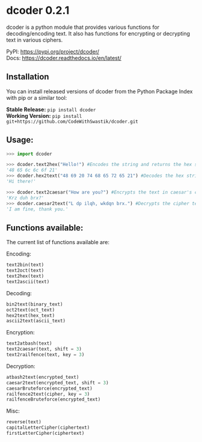 # dcoder 0.2.1

dcoder is a python module that provides various functions for decoding/encoding text. It also has functions for encrypting or decrypting text in various ciphers.

PyPI: https://pypi.org/project/dcoder/ <br>
Docs: https://dcoder.readthedocs.io/en/latest/

## Installation

You can install released versions of dcoder from the Python Package Index with pip or a similar tool:


**Stable Release:** `pip install dcoder`<br>
**Working Version:** `pip install git+https://github.com/CodeWithSwastik/dcoder.git`


## Usage:
```python
>>> import dcoder

>>> dcoder.text2hex("Hello!") #Encodes the string and returns the hex string
'48 65 6c 6c 6f 21'
>>> dcoder.hex2text("48 69 20 74 68 65 72 65 21") #Decodes the hex string and returns the plain text
'Hi there!'

>>> dcoder.text2caesar("How are you?") #Encrypts the text in caesar's cipher and returns it
'Krz duh brx?'
>>> dcoder.caesar2text("L dp ilqh, wkdqn brx.") #Decrypts the cipher text and returns the decrypted text
'I am fine, thank you.'
```



## Functions available:

The current list of functions available are:
    
Encoding: 
```python
text2bin(text)
text2oct(text)
text2hex(text)
text2ascii(text)
 ```
Decoding:
 ```python
bin2text(binary_text)
oct2text(oct_text)
hex2text(hex_text)
ascii2text(ascii_text)
```
Encryption:
 ```python
text2atbash(text)
text2caesar(text, shift = 3)
text2railfence(text, key = 3)
```
Decryption:
 ```python
atbash2text(encrypted_text)
caesar2text(encrypted_text, shift = 3)
caesarBruteforce(encrypted_text)
railfence2text(cipher, key = 3)
railfenceBruteforce(encrypted_text)
```

Misc:
```python
reverse(text)
capitalLetterCipher(ciphertext)
firstLetterCipher(ciphertext)
```
    

